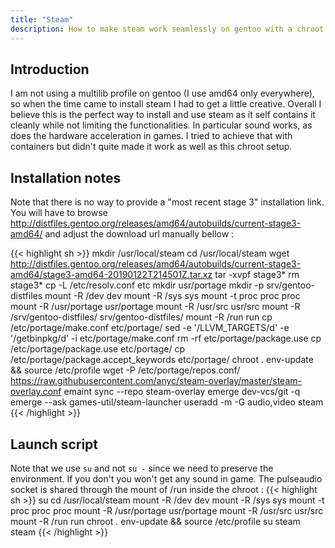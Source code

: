 ```yaml
---
title: "Steam"
description: How to make steam work seamlessly on gentoo with a chroot
---
```


## Introduction

I am not using a multilib profile on gentoo (I use amd64 only everywhere), so when the time came to install steam I had to get a little creative. Overall I believe this is the perfect
way to install and use steam as it self contains it cleanly while not limiting the functionalities. In particular sound works, as does the hardware acceleration in games. I tried to
achieve that with containers but didn't quite made it work as well as this chroot setup.

## Installation notes

Note that there is no way to provide a "most recent stage 3" installation link. You will have to browse http://distfiles.gentoo.org/releases/amd64/autobuilds/current-stage3-amd64/
and adjust the download url manually bellow :

{{< highlight sh >}}
mkdir /usr/local/steam
cd /usr/local/steam
wget http://distfiles.gentoo.org/releases/amd64/autobuilds/current-stage3-amd64/stage3-amd64-20190122T214501Z.tar.xz
tar -xvpf stage3*
rm stage3*
cp -L /etc/resolv.conf etc
mkdir usr/portage
mkdir -p srv/gentoo-distfiles
mount -R /dev dev
mount -R /sys sys
mount -t proc proc proc
mount -R /usr/portage usr/portage
mount -R /usr/src usr/src
mount -R /srv/gentoo-distfiles/ srv/gentoo-distfiles/
mount -R /run run
cp /etc/portage/make.conf etc/portage/
sed -e '/LLVM_TARGETS/d' -e '/getbinpkg/d' -i etc/portage/make.conf
rm -rf etc/portage/package.use
cp /etc/portage/package.use etc/portage/
cp /etc/portage/package.accept_keywords etc/portage/
chroot . 
env-update && source /etc/profile
wget -P /etc/portage/repos.conf/ https://raw.githubusercontent.com/anyc/steam-overlay/master/steam-overlay.conf
emaint sync --repo steam-overlay
emerge dev-vcs/git -q
emerge --ask games-util/steam-launcher
useradd -m -G audio,video steam
{{< /highlight >}}

## Launch script

Note that we use `su` and not `su -` since we need to preserve the environment. If you don't you won't get any sound in game. The pulseaudio socket is shared through the mount of
/run inside the chroot :
{{< highlight sh >}}
su
cd /usr/local/steam
mount -R /dev dev
mount -R /sys sys
mount -t proc proc proc
mount -R /usr/portage usr/portage
mount -R /usr/src usr/src
mount -R /run run
chroot . 
env-update && source /etc/profile
su steam
steam
{{< /highlight >}}
